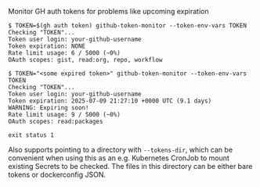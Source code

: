 Monitor GH auth tokens for problems like upcoming expiration

```console
$ TOKEN=$(gh auth token) github-token-monitor --token-env-vars TOKEN
Checking "TOKEN"...
Token user login: your-github-username
Token expiration: NONE
Rate limit usage: 6 / 5000 (~0%)
OAuth scopes: gist, read:org, repo, workflow

$ TOKEN="<some expired token>" github-token-monitor --token-env-vars TOKEN
Checking "TOKEN"...
Token user login: your-github-username
Token expiration: 2025-07-09 21:27:10 +0000 UTC (9.1 days)
WARNING: Expiring soon!
Rate limit usage: 9 / 5000 (~0%)
OAuth scopes: read:packages

exit status 1
```

Also supports pointing to a directory with `--tokens-dir`, which can be
convenient when using this as an e.g. Kubernetes CronJob to mount existing
Secrets to be checked. The files in this directory can be either bare tokens
or dockerconfig JSON.
